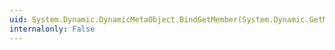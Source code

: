 ```yaml
---
uid: System.Dynamic.DynamicMetaObject.BindGetMember(System.Dynamic.GetMemberBinder)
internalonly: False
---
```

